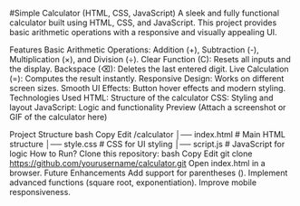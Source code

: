 #Simple Calculator (HTML, CSS, JavaScript)
A sleek and fully functional calculator built using HTML, CSS, and JavaScript. This project provides basic arithmetic operations with a responsive and visually appealing UI.
<hl>

Features
Basic Arithmetic Operations: Addition (+), Subtraction (-), Multiplication (×), and Division (÷).
Clear Function (C): Resets all inputs and the display.
Backspace (⌫): Deletes the last entered digit.
Live Calculation (=): Computes the result instantly.
Responsive Design: Works on different screen sizes.
Smooth UI Effects: Button hover effects and modern styling.
Technologies Used
HTML: Structure of the calculator
CSS: Styling and layout
JavaScript: Logic and functionality
Preview
(Attach a screenshot or GIF of the calculator here)

Project Structure
bash
Copy
Edit
/calculator
│── index.html   # Main HTML structure
│── style.css    # CSS for UI styling
│── script.js    # JavaScript for logic
How to Run?
Clone this repository:
bash
Copy
Edit
git clone https://github.com/yourusername/calculator.git
Open index.html in a browser.
Future Enhancements
Add support for parentheses ().
Implement advanced functions (square root, exponentiation).
Improve mobile responsiveness.

